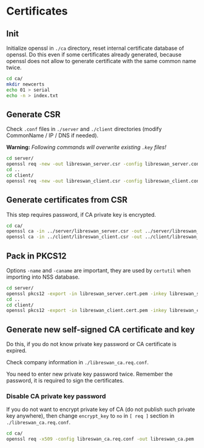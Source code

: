 # Certificates #

## Init ##

Initialize openssl in `./ca` directory, reset internal certificate database of openssl. Do this even if some certificates already generated, because openssl does not allow to generate certificate with the same common name twice.

```bash
cd ca/
mkdir newcerts
echo 01 > serial
echo -n > index.txt
```

## Generate CSR ##

Check `.conf` files in `./server` and `./client` directories (modify CommonName / IP / DNS if needed).

**Warning:** *Following commands will overwrite existing `.key` files!*


```bash
cd server/
openssl req -new -out libreswan_server.csr -config libreswan_server.conf
cd ..
cd client/
openssl req -new -out libreswan_client.csr -config libreswan_client.conf
```

## Generate certificates from CSR ##

This step requires password, if CA private key is encrypted.

```bash
cd ca/
openssl ca -in ../server/libreswan_server.csr -out ../server/libreswan_server.cert.pem -config libreswan_ca.conf
openssl ca -in ../client/libreswan_client.csr -out ../client/libreswan_client.cert.pem -config libreswan_ca.conf
```

## Pack in PKCS12 ##

Options `-name` and `-caname` are important, they are used by `certutil` when importing into NSS database.

```bash
cd server/
openssl pkcs12 -export -in libreswan_server.cert.pem -inkey libreswan_server.key.pem -certfile ../ca/libreswan_ca.cert.pem -out libreswan_server.p12 -name LibreswanServer -caname RedHat
cd ..
cd client/
openssl pkcs12 -export -in libreswan_client.cert.pem -inkey libreswan_client.key.pem -certfile ../ca/libreswan_ca.cert.pem -out libreswan_client.p12 -name LibreswanClient -caname RedHat
```

## Generate new self-signed CA certificate and key

Do this, if you do not know private key password or CA certificate is expired.

Check company information in `./libreswan_ca.req.conf`.

You need to enter new private key password twice. Remember the password, it is required to sign the certificates.

### Disable CA private key password ###

If you do not want to encrypt private key of CA (do not publish such private key anywhere), then change `encrypt_key` to `no` in `[ req ]` section in `./libreswan_ca.req.conf`.

```bash
cd ca/
openssl req -x509 -config libreswan_ca.req.conf -out libreswan_ca.pem
```
